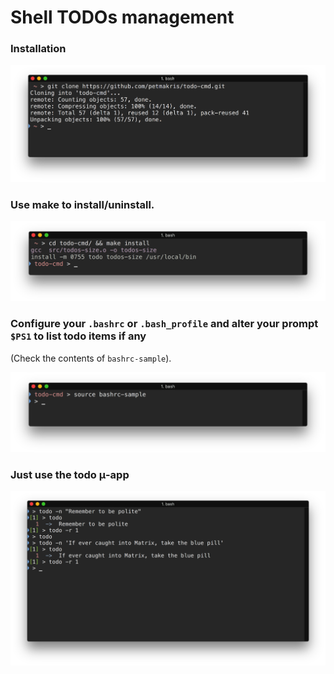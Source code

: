 # Shell TODOs management

### Installation

![alt usage](https://raw.githubusercontent.com/petmakris/todo-cmd/master/clone.png)

### Use make to install/uninstall.

![alt usage](https://raw.githubusercontent.com/petmakris/todo-cmd/master/install.png)

### Configure your `.bashrc` or `.bash_profile` and alter your prompt `$PS1` to list todo items if any
(Check the contents of `bashrc-sample`).

![alt usage](https://raw.githubusercontent.com/petmakris/todo-cmd/master/bashrc.png)

### Just use the todo μ-app

![alt usage](https://raw.githubusercontent.com/petmakris/todo-cmd/master/use.png)

